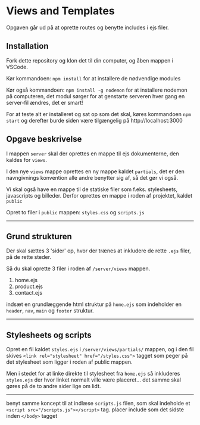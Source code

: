 # Views and Templates

Opgaven går ud på at oprette routes og benytte includes i ejs filer.

## Installation

Fork dette repository og klon det til din computer, og åben mappen i VSCode.

Kør kommandoen:  `npm install` for at installere de nødvendige modules

Kør også kommandoen: `npm install -g nodemon` for at installere nodemon på computeren, det modul sørger for at genstarte serveren hver gang en server-fil ændres, det er smart!

For at teste alt er installeret og sat op som det skal, køres kommandoen `npm start` og derefter burde siden være tilgængelig på http://localhost:3000

## Opgave beskrivelse

I mappen `server` skal der oprettes en mappe til ejs dokumenterne, den kaldes for `views`.

I den nye `views` mappe oprettes en ny mappe kaldet `partials`, det er den navngivnings konvention alle andre benytter sig af, så det gør vi også.

Vi skal også have en mappe til de statiske filer som f.eks. stylesheets, javascripts og billeder. Derfor oprettes en mappe i roden af projektet, kaldet `public`

Opret to filer i `public` mappen: `styles.css` og `scripts.js` 

---

## Grund strukturen 
Der skal sættes 3 'sider' op, hvor der trænes at inkludere de rette `.ejs` filer, på de rette steder.

Så du skal oprette 3 filer i roden af `/server/views` mappen.

1. home.ejs
2. product.ejs
3. contact.ejs

indsæt en grundlæggende html struktur på `home.ejs` som indeholder en `header`, `nav`, `main` og `footer` struktur.

--- 

## Stylesheets og scripts
Opret en fil kaldet `styles.ejs` i `/server/views/partials/` mappen, og i den fil skives `<link rel="stylesheet" href="/styles.css">` tagget som peger på det stylesheet som ligger i roden af public mappen.

Men i stedet for at linke direkte til stylesheet fra `home.ejs` så inkluderes `styles.ejs` der hvor linket normalt ville være placeret... det samme skal gøres på de to andre sider lige om lidt.

---

benyt samme koncept til at indlæse `scripts.js` filen, som skal indeholde et `<script src="/scripts.js"></script>` tag. placer include som det sidste inden `</body>` tagget

